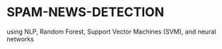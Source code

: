 # SPAM-NEWS-DETECTION
using NLP, Random Forest, Support Vector Machines  (SVM), and neural networks
